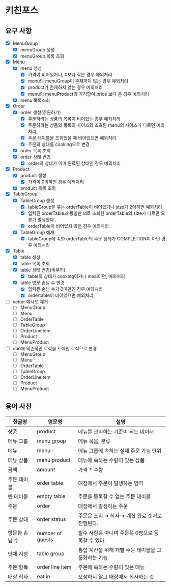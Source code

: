 # 키친포스

## 요구 사항

- [x] MenuGroup
    - [x] menuGroup 생성
    - [x] menuGroup 목록 조회
- [x] Menu
    - [x] menu 생성
        - [x] 가격이 비어있거나, 0보다 작은 경우 예외처리
        - [x] menu의 menuGroup이 존재하지 않는 경우 예외처리
        - [x] product가 존재하지 않는 경우 예외처리
        - [x] menu의 menuProduct의 가격합이 price 보다 큰 경우 예외처리
    - [x] menu 목록조회
- [x] Order
    - [x] order 생성(주문하기)
        - [x] 주문하려는 상품의 목록이 비어있는 경우 예외처리
        - [x] 주문하려는 상품의 목록의 사이즈와 조호된 menu의 사이즈가 다르면 예외처리
        - [x] 주문 테이블을 조회했을 때 비어있으면 예외처리
        - [x] 주문의 상태를 cooking으로 변경
    - [x] order 목록 조회
    - [x] order 상태 변경
        - [x] order의 상태가 이미 완료된 상태인 경우 예외처리
- [x] Product
    - [x] product 생성
        - [x] 가격이 0이하인 경우 예외처리
    - [x] product 목록 조회
- [x] TableGroup
    - [x] TableGroup 생성
        - [x] tableGroup을 묶는 orderTable이 비어있거나 size가 2이하면 예외처리
        - [x] 입력된 orderTable과 동일한 id로 조회한 orderTable의 size가 다르면 오류가 발생한다 .
        - [x] orderTable이 비어있지 않은 경우 예외처리
    - [x] TableGroup 해제
        - [x] tableGroup에 속한 orderTable의 주문 상태가 COMPLETION이 아닌 경우 예외처리
- [x] Table
    - [x] table 생성
    - [x] table 목록 조회
    - [x] table 상태 변경(비우기)
        - [x] table의 상태가 cooking이거나 meal이면, 예외처리
    - [x] table 방문 손님 수 변경
        - [x] 입력된 손님 수가 0미만인 경우 예외처리
        - [x] ordertable이 비어있으면 예외처리
- [ ] setter 메서드 제거
    - [ ] MenuGroup
    - [ ] Menu
    - [ ] OrderTable
    - [ ] TableGroup
    - [ ] OrderLineItem
    - [ ] Product
    - [ ] MenuProduct
- [ ] dao에 의존적인 로직을 도메인 로직으로 변경
    - [ ] MenuGroup
    - [ ] Menu
    - [ ] OrderTable
    - [ ] TableGroup
    - [ ] OrderLineItem
    - [ ] Product
    - [ ] MenuProduct

## 용어 사전

| 한글명 | 영문명 | 설명 |
| --- | --- | --- |
| 상품 | product | 메뉴를 관리하는 기준이 되는 데이터 |
| 메뉴 그룹 | menu group | 메뉴 묶음, 분류 |
| 메뉴 | menu | 메뉴 그룹에 속하는 실제 주문 가능 단위 |
| 메뉴 상품 | menu product | 메뉴에 속하는 수량이 있는 상품 |
| 금액 | amount | 가격 * 수량 |
| 주문 테이블 | order table | 매장에서 주문이 발생하는 영역 |
| 빈 테이블 | empty table | 주문을 등록할 수 없는 주문 테이블 |
| 주문 | order | 매장에서 발생하는 주문 |
| 주문 상태 | order status | 주문은 조리 ➜ 식사 ➜ 계산 완료 순서로 진행된다. |
| 방문한 손님 수 | number of guests | 필수 사항은 아니며 주문은 0명으로 등록할 수 있다. |
| 단체 지정 | table group | 통합 계산을 위해 개별 주문 테이블을 그룹화하는 기능 |
| 주문 항목 | order line item | 주문에 속하는 수량이 있는 메뉴 |
| 매장 식사 | eat in | 포장하지 않고 매장에서 식사하는 것 |

